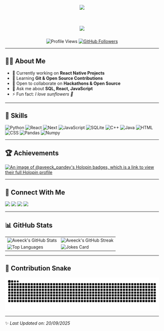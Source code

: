 <!-- Banner / Logo -->
<p align="center">
  <img width="200" src="https://raw.githubusercontent.com/AveeckPandey/AveeckPandey/main/profile.png">
</p>

<!-- Typing Animation -->
<h1 align="center">
  <img src="https://readme-typing-svg.herokuapp.com?size=30&color=36BCF7&center=true&vCenter=true&width=600&lines=Hello+Fellow+%3CDevelopers%2F%3E!;I'm+Aveeck+Pandey;A+Passionate+Developer;Open+Source+Enthusiast;Always+Learning+New+Things" />
</h1>

<!-- Profile Views + Followers -->
<p align="center">
  <img src="https://komarev.com/ghpvc/?username=AveeckPandey&label=Profile%20Views&color=0e75b6&style=flat" alt="Profile Views" />
  <a href="https://github.com/AveeckPandey?tab=followers">
    <img src="https://img.shields.io/github/followers/AveeckPandey?label=Followers&style=social" alt="GitHub Followers">
  </a>
</p>

---

## 👨‍💻 About Me  
- 🔭 Currently working on **React Native Projects**  
- 🌱 Learning **Git & Open Source Contributions**  
- 👯 Open to collaborate on **Hackathons & Open Source**  
- 💬 Ask me about **SQL, React, JavaScript**  
- ⚡ Fun fact: *I love sunflowers 🌻*  

---

## 🚀 Skills  
<p align="left">
<img width="32px" src="https://raw.githubusercontent.com/rahulbanerjee26/githubAboutMeGenerator/main/icons/python.svg" title="Python"/>
<img width="32px" src="https://raw.githubusercontent.com/rahulbanerjee26/githubAboutMeGenerator/main/icons/reactjs.svg" title="React"/>
  <img width="32px" src="https://raw.githubusercontent.com/rahulbanerjee26/githubAboutMeGenerator/main/icons/nextjs.svg" title="Next"/>
<img width="32px" src="https://raw.githubusercontent.com/rahulbanerjee26/githubAboutMeGenerator/main/icons/javascript.svg" title="JavaScript"/>
<img width="32px" src="https://raw.githubusercontent.com/rahulbanerjee26/githubAboutMeGenerator/main/icons/sqlite.svg" title="SQLite"/>
<img width="32px" src="https://raw.githubusercontent.com/rahulbanerjee26/githubAboutMeGenerator/main/icons/cpp.svg" title="C++"/>
<img width="32px" src="https://raw.githubusercontent.com/rahulbanerjee26/githubAboutMeGenerator/main/icons/java.svg" title="Java"/>
<img width="32px" src="https://raw.githubusercontent.com/rahulbanerjee26/githubAboutMeGenerator/main/icons/html.svg" title="HTML"/>
<img width="32px" src="https://raw.githubusercontent.com/rahulbanerjee26/githubAboutMeGenerator/main/icons/css.svg" title="CSS"/>
<img width="32px" src="https://raw.githubusercontent.com/rahulbanerjee26/githubAboutMeGenerator/main/icons/pandas.svg" title="Pandas"/>
<img width="32px" src="https://raw.githubusercontent.com/rahulbanerjee26/githubAboutMeGenerator/main/icons/Numpy.svg" title="Numpy"/>
</p>

---

## 🏆 Achievements  
[![An image of @aveeck_pandey's Holopin badges, which is a link to view their full Holopin profile](https://holopin.me/aveeck_pandey)](https://holopin.io/@aveeck_pandey)

---

## 🤝 Connect With Me  
<a href="https://www.linkedin.com/in/aveeck-pandey"><img width="32px" src="https://raw.githubusercontent.com/rahulbanerjee26/githubAboutMeGenerator/main/icons/linked-in-alt.svg"></a>
<a href="https://twitter.com/"><img width="32px" src="https://raw.githubusercontent.com/rahulbanerjee26/githubAboutMeGenerator/main/icons/twitter.svg"></a>
<a href="https://medium.com/"><img width="32px" src="https://raw.githubusercontent.com/rahulbanerjee26/githubAboutMeGenerator/main/icons/medium.svg"></a>
<a href="https://github.com/AveeckPandey"><img width="32px" src="https://raw.githubusercontent.com/rahulbanerjee26/githubAboutMeGenerator/main/icons/github.svg"></a>

---

## 📊 GitHub Stats  
<table>
<tr>
<td><img src="https://github-readme-stats.vercel.app/api?username=AveeckPandey&show_icons=true&theme=tokyonight" alt="Aveeck's GitHub Stats"></td>
<td><img src="https://github-readme-streak-stats.herokuapp.com/?user=AveeckPandey&theme=tokyonight" alt="Aveeck's GitHub Streak"></td>
</tr>
<tr>
<td><img src="https://github-readme-stats.vercel.app/api/top-langs/?username=AveeckPandey&theme=tokyonight" alt="Top Languages"></td>
<td><img src="https://readme-jokes.vercel.app/api?theme=tokyonight" alt="Jokes Card"></td>
</tr>
</table>

---

## 🐍 Contribution Snake  
<div align="center">
  <picture>
    <source media="(prefers-color-scheme: dark)" srcset="https://raw.githubusercontent.com/AveeckPandey/AveeckPandey/output/github-snake-dark.svg" />
    <source media="(prefers-color-scheme: light)" srcset="https://raw.githubusercontent.com/AveeckPandey/AveeckPandey/output/github-snake.svg" />
    <img alt="Snake Animation" src="https://raw.githubusercontent.com/AveeckPandey/AveeckPandey/output/github-snake.svg" />
  </picture>
</div>

---

✨ *Last Updated on: 20/09/2025*
